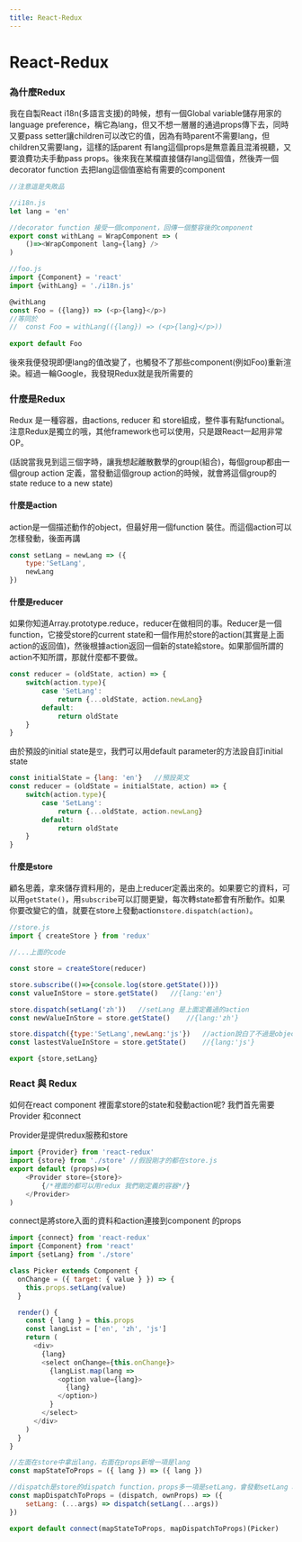 ```yaml
---
title: React-Redux
---
```


# React-Redux

### 為什麼Redux

我在自製React i18n(多語言支援)的時候，想有一個Global variable儲存用家的language preference，稱它為lang，但又不想一層層的通過props傳下去，同時又要pass setter讓children可以改它的值，因為有時parent不需要lang，但children又需要lang，這樣的話parent 有lang這個props是無意義且混淆視聽，又要浪費功夫手動pass props。後來我在某檔直接儲存lang這個值，然後弄一個decorator function 去把lang這個值塞給有需要的component

```js
//注意這是失敗品

//i18n.js
let lang = 'en'

//decorator function 接受一個component，回傳一個整容後的component
export const withLang = WrapComponent => (
    ()=><WrapComponent lang={lang} />
)

//foo.js
import {Component} = 'react'
import {withLang} = './i18n.js'

@withLang
const Foo = ({lang}) => (<p>{lang}</p>)
//等同於
//  const Foo = withLang(({lang}) => (<p>{lang}</p>))
                         
export default Foo
```



後來我便發現即便lang的值改變了，也觸發不了那些component(例如Foo)重新渲染。經過一輪Google，我發現Redux就是我所需要的



### 什麼是Redux

Redux 是一種容器，由actions, reducer 和 store組成，整件事有點functional。注意Redux是獨立的哦，其他framework也可以使用，只是跟React一起用非常OP。

(話說當我見到這三個字時，讓我想起離散數學的group(組合)，每個group都由一個group action 定義，當發動這個group action的時候，就會將這個group的state reduce to a new state)



#### 什麼是action

action是一個描述動作的object，但最好用一個function 裝住。而這個action可以怎樣發動，後面再講

```js
const setLang = newLang => ({
    type:'SetLang',
    newLang
})
```



#### 什麼是reducer

如果你知道Array.prototype.reduce，reducer在做相同的事。Reducer是一個function，它接受store的current state和一個作用於store的action(其實是上面action的返回值)，然後根據action返回一個新的state給store。如果那個所謂的action不知所謂，那就什麼都不要做。

```js
const reducer = (oldState, action) => {
    switch(action.type){
        case 'SetLang':
            return {...oldState, action.newLang}
        default:
            return oldState
    }
}
```

由於預設的initial state是`空`，我們可以用default parameter的方法設自訂initial state

```js
const initialState = {lang: 'en'}	//預設英文
const reducer = (oldState = initialState, action) => {
    switch(action.type){
        case 'SetLang':
            return {...oldState, action.newLang}
        default:
            return oldState
    }
}
```



#### 什麼是store

顧名思義，拿來儲存資料用的，是由上reducer定義出來的。如果要它的資料，可以用`getState()`，用`subscribe`可以訂閱更變，每次轉state都會有所動作。如果你要改變它的值，就要在store上發動action`store.dispatch(action)`。

```js
//store.js
import { createStore } from 'redux'

//...上面的code

const store = createStore(reducer)

store.subscribe(()=>{console.log(store.getState())})
const valueInStore = store.getState()	//{lang:'en'}

store.dispatch(setLang('zh'))	//setLang 是上面定義過的action
const newValueInStore = store.getState()	//{lang:'zh'}

store.dispatch({type:'SetLang',newLang:'js'})	//action說白了不過是object，所以直丟個object給dispatc是沒有問題的 /_>\
const lastestValueInStore = store.getState()	//{lang:'js'}

export {store,setLang}
```

### React 與 Redux

如何在react component 裡面拿store的state和發動action呢? 我們首先需要Provider 和connect

Provider是提供redux服務和store

```js
import {Provider} from 'react-redux'
import {store} from './store' //假設剛才的都在store.js
export default (props)=>(
    <Provider store={store}>
    	{/*裡面的都可以用redux 我們剛定義的容器*/}
    </Provider>
)
```

connect是將store入面的資料和action連接到component 的props

```js
import {connect} from 'react-redux'
import {Component} from 'react'
import {setLang} from './store'

class Picker extends Component {
  onChange = ({ target: { value } }) => {
    this.props.setLang(value)
  }

  render() {
    const { lang } = this.props
    const langList = ['en', 'zh', 'js']
    return (
      <div>
        {lang}
        <select onChange={this.onChange}>
          {langList.map(lang =>
            <option value={lang}>
              {lang}
            </option>)
          }
        </select>
      </div>
    )
  }
}

//左面在store中拿出lang，右面在props新增一項是lang
const mapStateToProps = ({ lang }) => ({ lang })

//dispatch是store的dispatch function，props多一項是setLang，會發動setLang action的function
const mapDispatchToProps = (dispatch, ownProps) => ({
    setLang: (...args) => dispatch(setLang(...args))
})

export default connect(mapStateToProps, mapDispatchToProps)(Picker)
```

